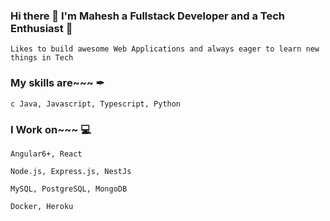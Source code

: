### Hi there 👋 I'm Mahesh a Fullstack Developer and a Tech Enthusiast 🚀
    Likes to build awesome Web Applications and always eager to learn new things in Tech 

### My skills are~~~  ✒  
    c Java, Javascript, Typescript, Python

### I Work on~~~ 💻  
    Angular6+, React
    
    Node.js, Express.js, NestJs
    
    MySQL, PostgreSQL, MongoDB
    
    Docker, Heroku
    
    

<!--
**Mahesh-Umachagi/Mahesh-Umachagi** is a ✨ _special_ ✨ repository because its `README.md` (this file) appears on your GitHub profile.

Here are some ideas to get you started:

- 🔭 I’m currently working on ...
- 🌱 I’m currently learning ...
- 👯 I’m looking to collaborate on ...
- 🤔 I’m looking for help with ...
- 💬 Ask me about ...
- 📫 How to reach me: ...
- 😄 Pronouns: ...
- ⚡ Fun fact: ...
-->
